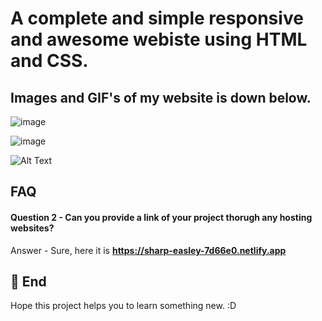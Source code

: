 # A complete and simple responsive and awesome webiste using HTML and CSS.
## Images and GIF's of my website is down below.


![image](https://user-images.githubusercontent.com/95962046/154978729-0095bb03-05f4-4ef3-8878-32e88a602208.png)







![image](https://user-images.githubusercontent.com/95962046/154979020-b665eccb-faa0-4ead-a450-edf662efdacd.png)



![Alt Text](https://media.giphy.com/media/Ysuik6Vd7e3NIUVKsa/giphy.gif) 
 
## FAQ

#### Question 2 - Can you provide a link of your project thorugh any hosting websites?

Answer - Sure, here it is **https://sharp-easley-7d66e0.netlify.app**

## 🚀 End
Hope this project helps you to learn something new. :D